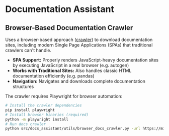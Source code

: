 # Documentation Assistant

## Browser-Based Documentation Crawler

Uses a browser-based approach ([crawler](./src/docs_assistant/utils/browser_docs_crawler.py)) to download documentation sites, including modern Single Page Applications (SPAs) that traditional crawlers can't handle.

* **SPA Support:** Properly renders JavaScript-heavy documentation sites by executing JavaScript in a real browser (e.g. autogen)
* **Works with Traditional Sites:** Also handles classic HTML documentation efficiently (e.g. pandas)
* **Navigation:** Navigates and downloads complete documentation structures

The crawler requires Playwright for browser automation:

```bash
# Install the crawler dependencies
pip install playwright
# Install browser binaries (required)
python -m playwright install
# Run docs crawler
python src/docs_assistant/utils/browser_docs_crawler.py -url https://microsoft.github.io/autogen/0.2/docs/ -output ./data/autogen_docs/
```

